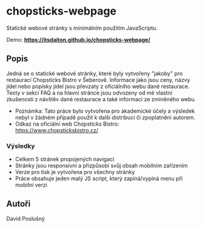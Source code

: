 # chopsticks-webpage

Statické webové stránky s minimálním použitím JavaScriptu.

Demo: **https://itsdaiton.github.io/chopsticks-webpage/**

## Popis

Jedná se o statické webové stránky, které byly vytvořeny "jakoby" pro restauraci Chopsticks Bistro v Šeberově. Informace jako jsou ceny, názvy jídel nebo popisky jídel jsou převzaty z oficiálního webu dané restaurace. Texty v sekci FAQ a na hlavní stránce jsou odvozeny od mé vlastní zkušenosti z návštěv dané restaurace a také informací ze zmíněného webu.

* Poznámka: Tato práce bylo vytvořena pro akademické účely a výsledek nebyl v žádném případě použit k další distribuci či zpoplatnění autorem.
* Odkaz na oficiální web Chopsticks Bistro: https://www.chopsticksbistro.cz/

### Výsledky

* Celkem 5 stránek propojených navigací
* Stránky jsou responsivní a přizpůsobí svůj obsah mobilním zařízením
* Verze pro tisk je vytvořena pro všechny stránky
* Práce obsahuje jeden malý JS script, který zapíná/vypíná menu při mobilní verzi

## Autoři

David Poslušný
